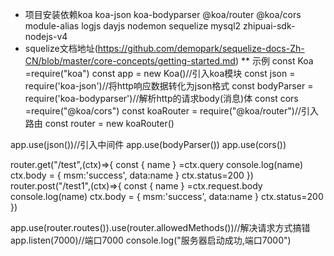 * 项目安装依赖koa koa-json koa-bodyparser @koa/router @koa/cors module-alias logjs dayjs nodemon  sequelize mysql2 zhipuai-sdk-nodejs-v4
* squelize文档地址(https://github.com/demopark/sequelize-docs-Zh-CN/blob/master/core-concepts/getting-started.md)
** 示例
const Koa =require("koa")
const app = new Koa()//引入koa模块
const json = require('koa-json')//将http响应数据转化为json格式 
const bodyParser = require('koa-bodyparser')//解析http的请求body(消息)体
const cors  =require("@koa/cors")
const koaRouter = require("@koa/router")//引入路由
const router = new koaRouter()

app.use(json())//引入中间件
app.use(bodyParser())
app.use(cors())

router.get("/test",(ctx)=>{
    const { name } =ctx.query
    console.log(name)
    ctx.body = {
        msm:'success',
        data:name
    }
    ctx.status=200
})
router.post("/test1",(ctx)=>{
    const { name } =ctx.request.body
    console.log(name)
    ctx.body = {
        msm:'success',
        data:name
    }
    ctx.status=200
})

app.use(router.routes()).use(router.allowedMethods())//解决请求方式搞错
app.listen(7000)//端口7000
console.log("服务器启动成功,端口7000")
